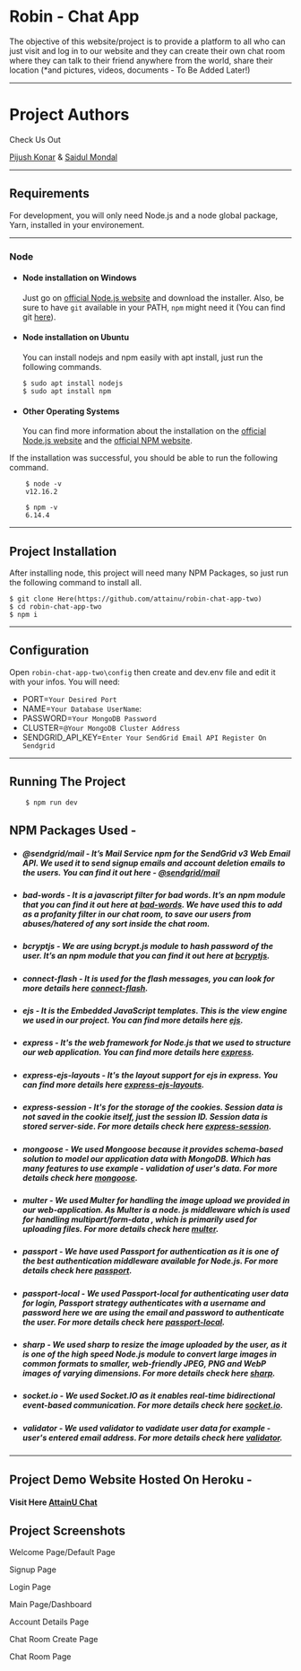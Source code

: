 # Robin - Chat App

The objective of this website/project is to provide a platform to all who can just visit and log in to our website 
and they can create their own chat room where they can talk to their friend anywhere from the world, share their location 
(*and pictures, videos, documents - To Be Added Later!)

---

# Project Authors

Check Us Out

[Pijush Konar](https://github.com/pijush-konar-au7) & [Saidul Mondal](https://github.com/saidul-mondal-au7)

---

## Requirements

For development, you will only need Node.js and a node global package, Yarn, installed in your environement.

---

### Node
- #### Node installation on Windows

  Just go on [official Node.js website](https://nodejs.org/) and download the installer.
  Also, be sure to have `git` available in your PATH, `npm` might need it (You can find git [here](https://git-scm.com/)).

- #### Node installation on Ubuntu

  You can install nodejs and npm easily with apt install, just run the following commands.

      $ sudo apt install nodejs
      $ sudo apt install npm

- #### Other Operating Systems
  You can find more information about the installation on the [official Node.js website](https://nodejs.org/) and the [official NPM website](https://npmjs.org/).

If the installation was successful, you should be able to run the following command.

```
    $ node -v
    v12.16.2

    $ npm -v
    6.14.4
```
---

## Project Installation
  After installing node, this project will need many NPM Packages, so just run the following command to install all.

    $ git clone Here(https://github.com/attainu/robin-chat-app-two)
    $ cd robin-chat-app-two
    $ npm i

---

## Configuration

Open `robin-chat-app-two\config` then create and dev.env file and edit it with your infos. You will need:

- PORT=`Your Desired Port`
- NAME=`Your Database UserName`:
- PASSWORD=`Your MongoDB Password`
- CLUSTER=`@Your MongoDB Cluster Address`
- SENDGRID_API_KEY=`Enter Your SendGrid Email API Register On Sendgrid`

---

## Running The Project

```sh
    $ npm run dev
```


## NPM Packages Used -

- ##### @sendgrid/mail - It’s Mail Service npm for the SendGrid v3 Web Email API. We used it to send signup emails and account deletion emails to the users. You can find it out here - [@sendgrid/mail](https://www.npmjs.com/package/@sendgrid/mail)


- ##### bad-words - It is a javascript filter for bad words. It’s an npm module that you can find it out here at [bad-words](https://www.npmjs.com/package/bad-words). We have used this to add as a profanity filter in our chat room, to save our users from abuses/hatered of any sort inside the chat room.


- ##### bcryptjs - We are using bcrypt.js module to hash password of the user. It’s an npm module that you can find it out here at [bcryptjs](https://www.npmjs.com/package/bcryptjs).


- ##### connect-flash - It is used for the flash messages, you can look for more details here [connect-flash](https://www.npmjs.com/package/connect-flash).


- ##### ejs - It is the Embedded JavaScript templates. This is the view engine we used in our project. You can find more details here [ejs](https://www.npmjs.com/package/ejs).


- ##### express - It's the web framework for Node.js that we used to structure our web application. You can find more details here [express](https://www.npmjs.com/package/express).


- ##### express-ejs-layouts - It's the layout support for ejs in express. You can find more details here [express-ejs-layouts](https://www.npmjs.com/package/express-ejs-layouts).


- ##### express-session - It's for the storage of the cookies. Session data is not saved in the cookie itself, just the session ID. Session data is stored server-side.  For more details check here [express-session](https://www.npmjs.com/package/express-session).


- ##### mongoose - We used Mongoose because it provides schema-based solution to model our application data with MongoDB. Which has many features to use example - validation of user's data. For more details check here [mongoose](https://www.npmjs.com/package/mongoose).


- ##### multer - We used Multer for handling the image upload we provided in our web-application. As Multer is a node. js middleware which is used for handling multipart/form-data , which is primarily used for uploading files. For more details check here [multer](https://www.npmjs.com/package/multer).


- ##### passport - We have used Passport for authentication as it is one of the best authentication middleware available for Node.js. For more details check here [passport](https://www.npmjs.com/package/passport).


- ##### passport-local - We used Passport-local for authenticating user data for login, Passport strategy authenticates with a username and password here we are using the email and password to authenticate the user. For more details check here [passport-local](https://www.npmjs.com/package/passport-local).


- ##### sharp - We used sharp to resize the image uploaded by the user, as it is one of the high speed Node.js module to convert large images in common formats to smaller, web-friendly JPEG, PNG and WebP images of varying dimensions. For more details check here [sharp](https://www.npmjs.com/package/sharp).


- ##### socket.io - We used Socket.IO as it enables real-time bidirectional event-based communication. For more details check here [socket.io](https://www.npmjs.com/package/socket.io).


- ##### validator - We used validator to vadidate user data for example - user's entered email address. For more details check here [validator](https://www.npmjs.com/package/validator).

---

## Project Demo Website Hosted On Heroku -

#### Visit Here [AttainU Chat](https://attainu-chatapp.herokuapp.com/)


## Project Screenshots

Welcome Page/Default Page
<!-- ![](project1.png) -->

Signup Page
<!-- ![](project1.png) -->

Login Page
<!-- ![](project1.png) -->

Main Page/Dashboard
<!-- ![](project1.png) -->

Account Details Page
<!-- ![](project2.png) -->

Chat Room Create Page
<!-- ![](project3.png) -->

Chat Room Page
<!-- ![](project3.png) -->